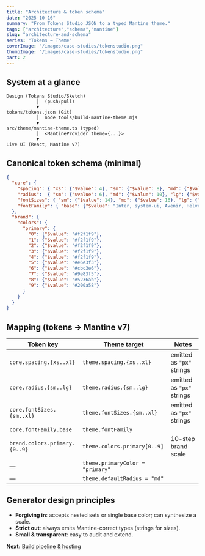 ```yaml
---
title: "Architecture & token schema"
date: "2025-10-16"
summary: "From Tokens Studio JSON to a typed Mantine theme."
tags: ["architecture","schema","mantine"]
slug: "architecture-and-schema"
series: "Tokens → Theme"
coverImage: "/images/case-studies/tokenstudio.png"
thumbImage: "/images/case-studies/tokenstudio.png"
part: 2
---
```


## System at a glance
~~~
Design (Tokens Studio/Sketch)
           │  (push/pull)
           ▼
tokens/tokens.json (Git)
           │  node tools/build-mantine-theme.mjs
           ▼
src/theme/mantine-theme.ts (typed)
           │  <MantineProvider theme={...}>
           ▼
Live UI (React, Mantine v7)
~~~

## Canonical token schema (minimal)
~~~json
{
  "core": {
    "spacing": { "xs": {"$value": 4}, "sm": {"$value": 8}, "md": {"$value": 16}, "lg": {"$value": 24}, "xl": {"$value": 32} },
    "radius":  { "sm": {"$value": 6}, "md": {"$value": 10}, "lg": {"$value": 16} },
    "fontSizes": { "sm": {"$value": 14}, "md": {"$value": 16}, "lg": {"$value": 20}, "xl": {"$value": 28} },
    "fontFamily": { "base": {"$value": "Inter, system-ui, Avenir, Helvetica, Arial, sans-serif"} }
  },
  "brand": {
    "colors": {
      "primary": {
        "0": {"$value": "#f2f1f9"},
        "1": {"$value": "#f2f1f9"},
        "2": {"$value": "#f2f1f9"},
        "3": {"$value": "#f2f1f9"},
        "4": {"$value": "#f2f1f9"},
        "5": {"$value": "#e6e3f3"},
        "6": {"$value": "#cbc3e6"},
        "7": {"$value": "#9e83f5"},
        "8": {"$value": "#5236ab"},
        "9": {"$value": "#200a58"}
      }
    }
  }
}
~~~

## Mapping (tokens → Mantine v7)
| Token key                             | Theme target                     | Notes                      |
|--------------------------------------|----------------------------------|----------------------------|
| `core.spacing.{xs..xl}`              | `theme.spacing.{xs..xl}`         | emitted as `"px"` strings |
| `core.radius.{sm..lg}`               | `theme.radius.{sm..lg}`          | emitted as `"px"` strings |
| `core.fontSizes.{sm..xl}`            | `theme.fontSizes.{sm..xl}`       | emitted as `"px"` strings |
| `core.fontFamily.base`               | `theme.fontFamily`               |                            |
| `brand.colors.primary.{0..9}`        | `theme.colors.primary[0..9]`     | 10-step brand scale        |
| —                                    | `theme.primaryColor = "primary"` |                            |
| —                                    | `theme.defaultRadius = "md"`     |                            |

## Generator design principles
- **Forgiving in**: accepts nested sets or single base color; can synthesize a scale.
- **Strict out**: always emits Mantine-correct types (strings for sizes).
- **Small & transparent**: easy to audit and extend.

**Next:** [Build pipeline & hosting](/case-studies/pipeline-and-hosting)
